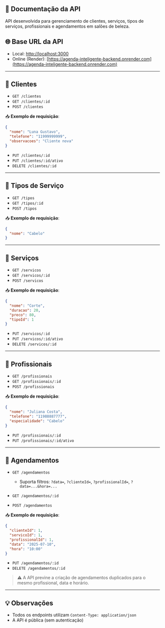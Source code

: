 ## 📘 Documentação da API

API desenvolvida para gerenciamento de clientes, serviços, tipos de serviços, profissionais e agendamentos em salões de beleza.

## 🌐 Base URL da API

- Local: [http://localhost:3000](http://localhost:3000)
- Online (Render): [https://agenda-inteligente-backend.onrender.com](https://agenda-inteligente-backend.onrender.com)

---

## 🔹 Clientes

- `GET /clientes`
- `GET /clientes/:id`
- `POST /clientes`

📥 **Exemplo de requisição**:

```json
{
  "nome": "Luna Gustavo",
  "telefone": "11999999999",
  "observacoes": "Cliente nova"
}
```

- `PUT /clientes/:id`
- `PUT /clientes/:id/ativo`
- `DELETE /clientes/:id`

---

## 🔹 Tipos de Serviço

- `GET /tipos`
- `GET /tipos/:id`
- `POST /tipos`

📥 **Exemplo de requisição**:

```json
{
  "nome": "Cabelo"
}
```

---

## 🔹 Serviços

- `GET /servicos`
- `GET /servicos/:id`
- `POST /servicos`

📥 **Exemplo de requisição**:

```json
{
  "nome": "Corte",
  "duracao": 20,
  "preco": 80,
  "tipoId": 1
}
```

- `PUT /servicos/:id`
- `PUT /servicos/:id/ativo`
- `DELETE /servicos/:id`

---

## 🔹 Profissionais

- `GET /profissionais`
- `GET /profissionais/:id`
- `POST /profissionais`

📥 **Exemplo de requisição**:

```json
{
  "nome": "Juliana Costa",
  "telefone": "11988887777",
  "especialidade": "Cabelo"
}
```

- `PUT /profissionais/:id`
- `PUT /profissionais/:id/ativo`

---

## 🔹 Agendamentos

- `GET /agendamentos`

  - Suporta filtros: `?data=`, `?clienteId=`, `?profissionalId=`, `?data=...&hora=...`

- `GET /agendamentos/:id`
- `POST /agendamentos`

📥 **Exemplo de requisição**:

```json
{
  "clienteId": 1,
  "servicoId": 1,
  "profissionalId": 1,
  "data": "2025-07-10",
  "hora": "10:00"
}
```

- `PUT /agendamentos/:id`
- `DELETE /agendamentos/:id`

> ⚠️ A API previne a criação de agendamentos duplicados para o mesmo profissional, data e horário.

---

## 💡 Observações

- Todos os endpoints utilizam `Content-Type: application/json`
- A API é pública (sem autenticação)
